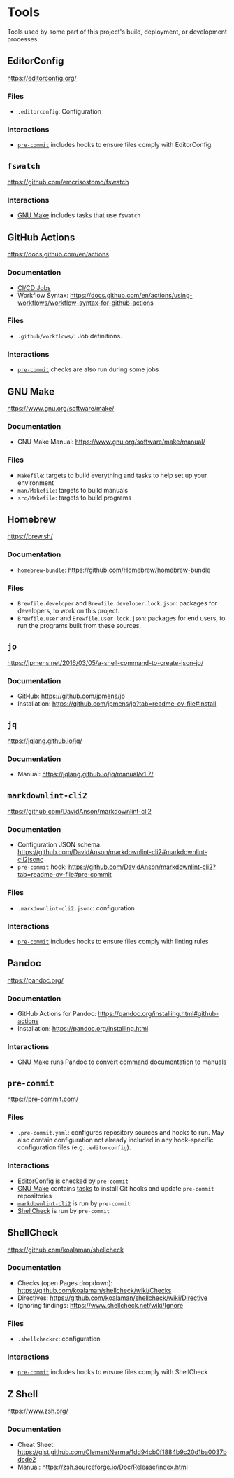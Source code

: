 # Tools

Tools used by some part of this project's build, deployment, or development processes.

## EditorConfig

<https://editorconfig.org/>

### Files

- `.editorconfig`: Configuration

### Interactions

- [`pre-commit`](#pre-commit) includes hooks to ensure files comply with EditorConfig

## `fswatch`

<https://github.com/emcrisostomo/fswatch>

### Interactions

- [GNU Make](#gnu-make) includes tasks that use `fswatch`

## GitHub Actions

<https://docs.github.com/en/actions>

### Documentation

- [CI/CD Jobs](./cicd-jobs.md)
- Workflow Syntax:
  <https://docs.github.com/en/actions/using-workflows/workflow-syntax-for-github-actions>

### Files

- `.github/workflows/`: Job definitions.

### Interactions

- [`pre-commit`](#pre-commit) checks are also run during some jobs

## GNU Make

<https://www.gnu.org/software/make/>

### Documentation

- GNU Make Manual: <https://www.gnu.org/software/make/manual/>

### Files

- `Makefile`: targets to build everything and tasks to help set up your environment
- `man/Makefile`: targets to build manuals
- `src/Makefile`: targets to build programs

## Homebrew

<https://brew.sh/>

### Documentation

- `homebrew-bundle`: <https://github.com/Homebrew/homebrew-bundle>

### Files

- `Brewfile.developer` and `Brewfile.developer.lock.json`: packages for developers, to work on this
  project.
- `Brewfile.user` and `Brewfile.user.lock.json`: packages for end users, to run the programs built
  from these sources.

## `jo`

<https://jpmens.net/2016/03/05/a-shell-command-to-create-json-jo/>

### Documentation

- GitHub: <https://github.com/jpmens/jo>
- Installation: <https://github.com/jpmens/jo?tab=readme-ov-file#install>

## `jq`

<https://jqlang.github.io/jq/>

### Documentation

- Manual: <https://jqlang.github.io/jq/manual/v1.7/>

## `markdownlint-cli2`

<https://github.com/DavidAnson/markdownlint-cli2>

### Documentation

- Configuration JSON schema:
  <https://github.com/DavidAnson/markdownlint-cli2#markdownlint-cli2jsonc>
- `pre-commit` hook: <https://github.com/DavidAnson/markdownlint-cli2?tab=readme-ov-file#pre-commit>

### Files

- `.markdownlint-cli2.jsonc`: configuration

### Interactions

- [`pre-commit`](#pre-commit) includes hooks to ensure files comply with linting rules

## Pandoc

<https://pandoc.org/>

### Documentation

- GitHub Actions for Pandoc: <https://pandoc.org/installing.html#github-actions>
- Installation: <https://pandoc.org/installing.html>

### Interactions

- [GNU Make](#gnu-make) runs Pandoc to convert command documentation to manuals

## `pre-commit`

<https://pre-commit.com/>

### Files

- `.pre-commit.yaml`: configures repository sources and hooks to run.  May also contain
  configuration not already included in any hook-specific configuration files (e.g.
  `.editorconfig`).

### Interactions

- [EditorConfig](#editorconfig) is checked by `pre-commit`
- [GNU Make](#gnu-make) contains [tasks](./task-automation.md#pre-commit-tasks) to install Git hooks
  and update `pre-commit` repositories
- [`markdownlint-cli2`](#markdownlint-cli2) is run by `pre-commit`
- [ShellCheck](#shellcheck) is run by `pre-commit`

## ShellCheck

<https://github.com/koalaman/shellcheck>

### Documentation

- Checks (open Pages dropdown): <https://github.com/koalaman/shellcheck/wiki/Checks>
- Directives: <https://github.com/koalaman/shellcheck/wiki/Directive>
- Ignoring findings: <https://www.shellcheck.net/wiki/Ignore>

### Files

- `.shellcheckrc`: configuration

### Interactions

- [`pre-commit`](#pre-commit) includes hooks to ensure files comply with ShellCheck

## Z Shell

<https://www.zsh.org/>

### Documentation

- Cheat Sheet: <https://gist.github.com/ClementNerma/1dd94cb0f1884b9c20d1ba0037bdcde2>
- Manual: <https://zsh.sourceforge.io/Doc/Release/index.html>

